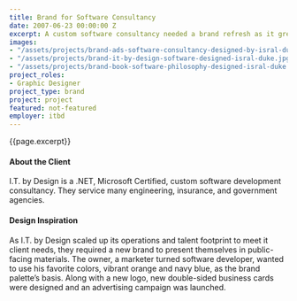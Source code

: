 ```yaml
---
title: Brand for Software Consultancy
date: 2007-06-23 00:00:00 Z
excerpt: A custom software consultancy needed a brand refresh as it grew its services and footprint.
images:
- "/assets/projects/brand-ads-software-consultancy-designed-by-isral-duke.jpg"
- "/assets/projects/brand-it-by-design-software-designed-isral-duke.jpg"
- "/assets/projects/brand-book-software-philosophy-designed-isral-duke.jpg"
project_roles:
- Graphic Designer
project_type: brand
project: project
featured: not-featured
employer: itbd
---
```

<p class="lead">{{page.excerpt}}</p>

#### About the Client

I.T. by Design is a .NET, Microsoft Certified, custom software development consultancy. They service many engineering, insurance, and government agencies.

#### Design Inspiration

As I.T. by Design scaled up its operations and talent footprint to meet it client needs, they required a new brand to present themselves in public-facing materials. The owner, a marketer turned software developer, wanted to use his favorite colors, vibrant orange and navy blue, as the brand palette’s basis. Along with a new logo, new double-sided business cards were designed and an advertising campaign was launched.



